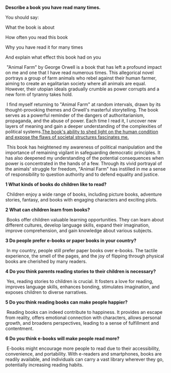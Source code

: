**Describe a book you have read many times.**

You should say:

What the book is about

How often you read this book

Why you have read it for many times

And explain what effect this book had on you

​	"Animal Farm" by George Orwell is a book that has left a profound impact on me and one that I have read numerous times. This allegorical novel portrays a group of farm animals who rebel against their human farmer, aiming to create an egalitarian society where all animals are equal. However, their utopian ideals gradually crumble as power corrupts and a new form of tyranny takes hold.

​	I find myself returning to "Animal Farm" at random intervals, drawn by its thought-provoking themes and Orwell's masterful storytelling. The book serves as a powerful reminder of the dangers of authoritarianism, propaganda, and the abuse of power. Each time I read it, I uncover new layers of meaning and gain a deeper understanding of the complexities of political systems.<u>The book's ability to shed light on the human condition and expose the flaws of societal structures fascinates me.</u>

​	This book has heightened my awareness of political manipulation and the importance of remaining vigilant in safeguarding democratic principles. It has also deepened my understanding of the potential consequences when power is concentrated in the hands of a few. Through its vivid portrayal of the animals' struggle for freedom, "Animal Farm" has instilled in me a sense of responsibility to question authority and to defend equality and justice.

**1 What kinds of books do children like to read?**

​	Children enjoy a wide range of books, including picture books, adventure stories, fantasy, and books with engaging characters and exciting plots.

**2 What can children learn from books?**

​	Books offer children valuable learning opportunities. They can learn about different cultures, develop language skills, expand their imagination, improve comprehension, and gain knowledge about various subjects.

**3 Do people prefer e-books or paper books in your country?**

​	In my country, people still prefer paper books over e-books. The tactile experience, the smell of the pages, and the joy of flipping through physical books are cherished by many readers.

**4 Do you think parents reading stories to their children is necessary?**

​	Yes, reading stories to children is crucial. It fosters a love for reading, improves language skills, enhances bonding, stimulates imagination, and exposes children to diverse narratives.

**5 Do you think reading books can make people happier?**

​	Reading books can indeed contribute to happiness. It provides an escape from reality, offers emotional connection with characters, allows personal growth, and broadens perspectives, leading to a sense of fulfillment and contentment.

**6 Do you think e-books will make people read more?**

​	E-books might encourage more people to read due to their accessibility, convenience, and portability. With e-readers and smartphones, books are readily available, and individuals can carry a vast library wherever they go, potentially increasing reading habits.